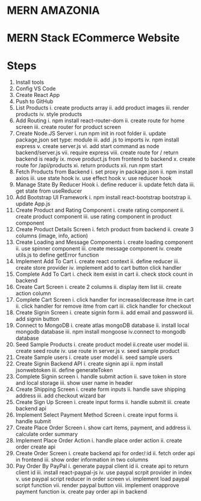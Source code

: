 # MERN AMAZONIA

# MERN Stack ECommerce Website

# Steps

1. Install tools
2. Config VS Code
3. Create React App
4. Push to GitHub
5. List Products
   i. create products array
   ii. add product images
   iii. render products
   iv. style products
6. Add Routing
   i. npm install react-router-dom
   ii. create route for home screen
   iii. create router for product screen
7. Create Node.JS Server
   i. run npm init in root folder
   ii. update package,json set type: module
   iii. add .js to imports
   iv. npm install express
   v. create server.js
   vi. add start command as node backend/server.js
   vii. require express
   viii. create route for / return backend is ready
   ix. move product.js from frontend to backend
   x. create route for /api/products
   xi. return products
   xii. run npm start
8. Fetch Products from Backend
   i. set proxy in package.json
   ii. npm install axios
   iii. use state hook
   iv. use effect hook
   v. use reducer hook
9. Manage State By Reducer Hook
   i. define reducer
   ii. update fetch data
   iii. get state from useReducer
10. Add Bootstrap UI Framework
    i. npm install react-bootstrap bootstrap
    ii. update App.js
11. Create Product and Rating Component
    i. create rating component
    ii. create product component
    iii. use rating component in product component
12. Create Product Details Screen
    i. fetch product from backend
    ii. create 3 columns (image, info, action)
13. Create Loading and Message Components
    i. create loading component
    ii. use spinner component
    iii. create message component
    iv. create utils.js to define getError function
14. Implement Add To Cart
    i. create react context
    ii. define reducer
    iii. create store provider
    iv. implement add to cart button click handler
15. Complete Add To Cart
    i. check item exist in cart
    ii. check stock count in backend
16. Create Cart Screen
    i. create 2 columns
    ii. display item list
    iii. create action column
17. Complete Cart Screen
    i. click handler for increase/decrease itme in cart
    ii. click handler for remove itme from cart
    iii. click handler for checkout
18. Create Signin Screen
    i. create signin form
    ii. add email and password
    iii. add signin button
19. Connect to MongoDB
    i. create atlas mongoDB database
    ii. install local mongodb database
    iii. npm install mongoose
    iv.connect to mongodb database
20. Seed Sample Products
    i. create product model
    ii.create user model
    iii. create seed route
    iv. use route in server.js
    v. seed sample product
21. Create Sample users
    i. create user model
    ii. seed sample users
22. Create Signin Backend API
    i. create signin api
    ii. npm install jsonwebtoken
    iii. define generateToken
23. Complete Signin screen
    i. handle submit action
    ii. save token in store and local storage
    iii. show user name in header
24. Create Shipping Screen
    i. create form inputs
    ii. handle save shipping address
    iii. add checkout wizard bar
25. Create Sign Up Screen
    i. create input forms
    ii. handle submit
    iii. create backend api
26. Implement Select Payment Method Screen
    i. create input forms
    ii. handle submit
27. Create Place Order Screen
    i. show cart items, payment, and address
    ii. calculate order summary
28. Implement Place Order Action
    i. handle place order action
    ii. create order create api
29. Create Order Screen
    i. create backend api for order/:id
    ii. fetch order api in frontend
    iii. show order information in two columns
30. Pay Order By PayPal
    i. generate paypal client id
    ii. create api to return client id
    iii. install react-paypal-js
    iv. use paypal scrpit provider in index
    v. use paypal script reducer in order screen
    vi. implement load paypal script function
    vii. render paypal button
    viii. implement onapprove payment function
    ix. create pay order api in backend
